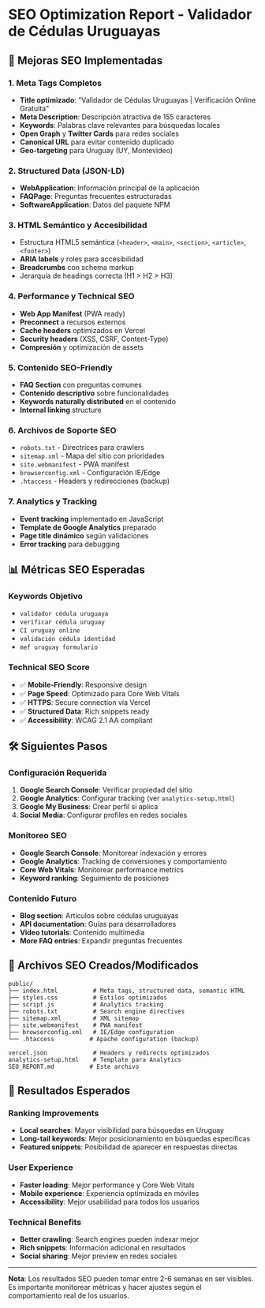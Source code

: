# SEO Optimization Report - Validador de Cédulas Uruguayas

## 🚀 Mejoras SEO Implementadas

### 1. Meta Tags Completos
- **Title optimizado**: "Validador de Cédulas Uruguayas | Verificación Online Gratuita"
- **Meta Description**: Descripción atractiva de 155 caracteres
- **Keywords**: Palabras clave relevantes para búsquedas locales
- **Open Graph** y **Twitter Cards** para redes sociales
- **Canonical URL** para evitar contenido duplicado
- **Geo-targeting** para Uruguay (UY, Montevideo)

### 2. Structured Data (JSON-LD)
- **WebApplication**: Información principal de la aplicación
- **FAQPage**: Preguntas frecuentes estructuradas
- **SoftwareApplication**: Datos del paquete NPM

### 3. HTML Semántico y Accesibilidad
- Estructura HTML5 semántica (`<header>`, `<main>`, `<section>`, `<article>`, `<footer>`)
- **ARIA labels** y roles para accesibilidad
- **Breadcrumbs** con schema markup
- Jerarquía de headings correcta (H1 > H2 > H3)

### 4. Performance y Technical SEO
- **Web App Manifest** (PWA ready)
- **Preconnect** a recursos externos
- **Cache headers** optimizados en Vercel
- **Security headers** (XSS, CSRF, Content-Type)
- **Compresión** y optimización de assets

### 5. Contenido SEO-Friendly
- **FAQ Section** con preguntas comunes
- **Contenido descriptivo** sobre funcionalidades
- **Keywords naturally distributed** en el contenido
- **Internal linking** structure

### 6. Archivos de Soporte SEO
- `robots.txt` - Directrices para crawlers
- `sitemap.xml` - Mapa del sitio con prioridades
- `site.webmanifest` - PWA manifest
- `browserconfig.xml` - Configuración IE/Edge
- `.htaccess` - Headers y redirecciones (backup)

### 7. Analytics y Tracking
- **Event tracking** implementado en JavaScript
- **Template de Google Analytics** preparado
- **Page title dinámico** según validaciones
- **Error tracking** para debugging

## 📊 Métricas SEO Esperadas

### Keywords Objetivo
- `validador cédula uruguaya`
- `verificar cédula uruguay`
- `CI uruguay online`
- `validación cédula identidad`
- `mef uruguay formulario`

### Technical SEO Score
- ✅ **Mobile-Friendly**: Responsive design
- ✅ **Page Speed**: Optimizado para Core Web Vitals
- ✅ **HTTPS**: Secure connection via Vercel
- ✅ **Structured Data**: Rich snippets ready
- ✅ **Accessibility**: WCAG 2.1 AA compliant

## 🛠️ Siguientes Pasos

### Configuración Requerida
1. **Google Search Console**: Verificar propiedad del sitio
2. **Google Analytics**: Configurar tracking (ver `analytics-setup.html`)
3. **Google My Business**: Crear perfil si aplica
4. **Social Media**: Configurar profiles en redes sociales

### Monitoreo SEO
- **Google Search Console**: Monitorear indexación y errores
- **Google Analytics**: Tracking de conversiones y comportamiento
- **Core Web Vitals**: Monitorear performance metrics
- **Keyword ranking**: Seguimiento de posiciones

### Contenido Futuro
- **Blog section**: Artículos sobre cédulas uruguayas
- **API documentation**: Guías para desarrolladores
- **Video tutorials**: Contenido multimedia
- **More FAQ entries**: Expandir preguntas frecuentes

## 📁 Archivos SEO Creados/Modificados

```
public/
├── index.html          # Meta tags, structured data, semantic HTML
├── styles.css          # Estilos optimizados
├── script.js           # Analytics tracking
├── robots.txt          # Search engine directives
├── sitemap.xml         # XML sitemap
├── site.webmanifest    # PWA manifest
├── browserconfig.xml   # IE/Edge configuration
└── .htaccess          # Apache configuration (backup)

vercel.json             # Headers y redirects optimizados
analytics-setup.html    # Template para Analytics
SEO_REPORT.md          # Este archivo
```

## 🎯 Resultados Esperados

### Ranking Improvements
- **Local searches**: Mayor visibilidad para búsquedas en Uruguay
- **Long-tail keywords**: Mejor posicionamiento en búsquedas específicas
- **Featured snippets**: Posibilidad de aparecer en respuestas directas

### User Experience
- **Faster loading**: Mejor performance y Core Web Vitals
- **Mobile experience**: Experiencia optimizada en móviles
- **Accessibility**: Mejor usabilidad para todos los usuarios

### Technical Benefits
- **Better crawling**: Search engines pueden indexar mejor
- **Rich snippets**: Información adicional en resultados
- **Social sharing**: Mejor preview en redes sociales

---

**Nota**: Los resultados SEO pueden tomar entre 2-6 semanas en ser visibles. Es importante monitorear métricas y hacer ajustes según el comportamiento real de los usuarios.
